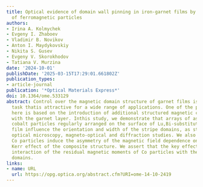 ```yaml
---
title: Optical evidence of domain wall pinning in iron-garnet films by regular arrays
  of ferromagnetic particles
authors:
- Irina A. Kolmychek
- Evgeny I. Zhaboev
- Vladimir B. Novikov
- Anton I. Maydykovskiy
- Nikita S. Gusev
- Evgeny V. Skorokhodov
- Tatiana V. Murzina
date: '2024-10-01'
publishDate: '2025-03-15T17:29:01.661802Z'
publication_types:
- article-journal
publication: '*Optical Materials Express*'
doi: 10.1364/ome.533129
abstract: Control over the magnetic domain structure of garnet films is an important
  task thatis attractive for a wide range of applications. One of the possible approaches
  here is based on the introduction of additional structured magnetic coverages interacting
  with the garnet layer. Inthis study, we demonstrate that arrays of asymmetric ferromagnetic
  cobalt particles regularly arranged on the surface of Lu,Bi-substituted iron garnet
  film influence the orientation and width of the stripe domains, as stems from the
  optical microscopy, magneto-optical and diffraction studies. We also show that triangular-shaped
  Co particles induce the asymmetry of the magnetic field dependence on the magneto-optical
  Kerr effect of the composite structure. We assert that the key effect here is the
  interaction of the residual magnetic moments of Co particles with thesurface closure
  domains.
links:
- name: URL
  url: https://opg.optica.org/abstract.cfm?URI=ome-14-10-2419
---
```


